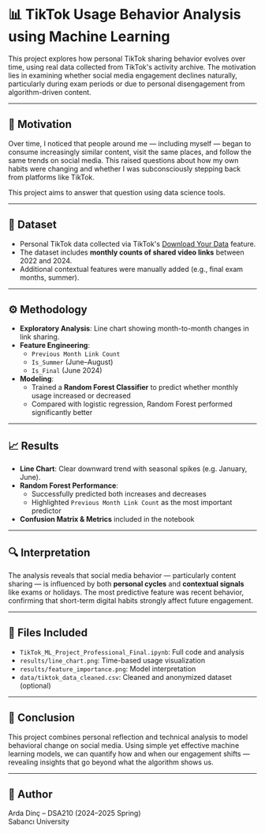 # 📊 TikTok Usage Behavior Analysis using Machine Learning

This project explores how personal TikTok sharing behavior evolves over time, using real data collected from TikTok's activity archive. The motivation lies in examining whether social media engagement declines naturally, particularly during exam periods or due to personal disengagement from algorithm-driven content.

---

## 🎯 Motivation

Over time, I noticed that people around me — including myself — began to consume increasingly similar content, visit the same places, and follow the same trends on social media. This raised questions about how my own habits were changing and whether I was subconsciously stepping back from platforms like TikTok.

This project aims to answer that question using data science tools.

---

## 🧾 Dataset

- Personal TikTok data collected via TikTok's [Download Your Data](https://www.tiktok.com/legal/report/data-access/en) feature.
- The dataset includes **monthly counts of shared video links** between 2022 and 2024.
- Additional contextual features were manually added (e.g., final exam months, summer).

---

## ⚙️ Methodology

- **Exploratory Analysis**: Line chart showing month-to-month changes in link sharing.
- **Feature Engineering**:
  - `Previous Month Link Count`
  - `Is_Summer` (June–August)
  - `Is_Final` (June 2024)
- **Modeling**:
  - Trained a **Random Forest Classifier** to predict whether monthly usage increased or decreased
  - Compared with logistic regression, Random Forest performed significantly better

---

## 📈 Results

- **Line Chart**: Clear downward trend with seasonal spikes (e.g. January, June).
- **Random Forest Performance**:
  - Successfully predicted both increases and decreases
  - Highlighted `Previous Month Link Count` as the most important predictor
- **Confusion Matrix & Metrics** included in the notebook

---

## 🔍 Interpretation

The analysis reveals that social media behavior — particularly content sharing — is influenced by both **personal cycles** and **contextual signals** like exams or holidays. The most predictive feature was recent behavior, confirming that short-term digital habits strongly affect future engagement.

---

## 📁 Files Included

- `TikTok_ML_Project_Professional_Final.ipynb`: Full code and analysis
- `results/line_chart.png`: Time-based usage visualization
- `results/feature_importance.png`: Model interpretation
- `data/tiktok_data_cleaned.csv`: Cleaned and anonymized dataset (optional)

---

## 🧠 Conclusion

This project combines personal reflection and technical analysis to model behavioral change on social media. Using simple yet effective machine learning models, we can quantify how and when our engagement shifts — revealing insights that go beyond what the algorithm shows us.

---

## 👤 Author

Arda Dinç – DSA210 (2024–2025 Spring)  
Sabancı University
